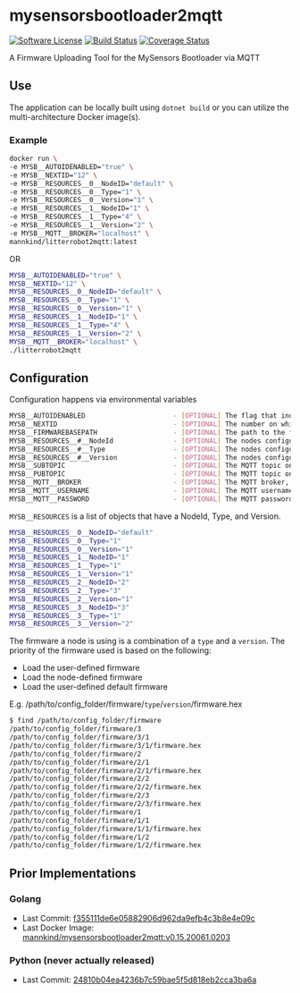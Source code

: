 # mysensorsbootloader2mqtt

[![Software
License](https://img.shields.io/badge/License-MIT-orange.svg?style=flat-square)](https://github.com/mannkind/mysensorsbootloader2mqtt/blob/master/LICENSE.md)
[![Build Status](https://github.com/mannkind/mysensorsbootloader2mqtt/workflows/Main%20Workflow/badge.svg)](https://github.com/mannkind/mysensorsbootloader2mqtt/actions)
[![Coverage Status](https://img.shields.io/codecov/c/github/mannkind/mysensorsbootloader2mqtt/master.svg)](http://codecov.io/github/mannkind/mysensorsbootloader2mqtt?branch=master)

A Firmware Uploading Tool for the MySensors Bootloader via MQTT

## Use

The application can be locally built using `dotnet build` or you can utilize the multi-architecture Docker image(s).

### Example

```bash
docker run \
-e MYSB__AUTOIDENABLED="true" \
-e MYSB__NEXTID="12" \
-e MYSB__RESOURCES__0__NodeID="default" \
-e MYSB__RESOURCES__0__Type="1" \
-e MYSB__RESOURCES__0__Version="1" \
-e MYSB__RESOURCES__1__NodeID="1" \
-e MYSB__RESOURCES__1__Type="4" \
-e MYSB__RESOURCES__1__Version="2" \
-e MYSB__MQTT__BROKER="localhost" \
mannkind/litterrobot2mqtt:latest
```

OR

```bash
MYSB__AUTOIDENABLED="true" \
MYSB__NEXTID="12" \
MYSB__RESOURCES__0__NodeID="default" \
MYSB__RESOURCES__0__Type="1" \
MYSB__RESOURCES__0__Version="1" \
MYSB__RESOURCES__1__NodeID="1" \
MYSB__RESOURCES__1__Type="4" \
MYSB__RESOURCES__1__Version="2" \
MYSB__MQTT__BROKER="localhost" \
./litterrobot2mqtt 
```


## Configuration

Configuration happens via environmental variables

```bash
MYSB__AUTOIDENABLED                      - [OPTIONAL] The flag that indicates MySensorsBootloader should handle ID requests, defaults to false
MYSB__NEXTID                             - [OPTIONAL] The number on which to base the next id, defaults to 1
MYSB__FIRMWAREBASEPATH                   - [OPTIONAL] The path to the firmware files, defaults to "/config/firmware"
MYSB__RESOURCES__#__NodeId               - [OPTIONAL] The nodes configuration NodeId
MYSB__RESOURCES__#__Type                 - [OPTIONAL] The nodes configuration Type
MYSB__RESOURCES__#__Version              - [OPTIONAL] The nodes configuration Version
MYSB__SUBTOPIC                           - [OPTIONAL] The MQTT topic on which to subscribe, defaults to "mysensors_rx"
MYSB__PUBTOPIC                           - [OPTIONAL] The MQTT topic on which to publish, defaults to "mysensors_tx"
MYSB__MQTT__BROKER                       - [OPTIONAL] The MQTT broker, defaults to "test.mosquitto.org"
MYSB__MQTT__USERNAME                     - [OPTIONAL] The MQTT username, default to ""
MYSB__MQTT__PASSWORD                     - [OPTIONAL] The MQTT password, default to ""
```

`MYSB__RESOURCES` is a list of objects that have a NodeId, Type, and Version.

```bash
MYSB__RESOURCES__0__NodeID="default"
MYSB__RESOURCES__0__Type="1"
MYSB__RESOURCES__0__Version="1"
MYSB__RESOURCES__1__NodeID="1"
MYSB__RESOURCES__1__Type="1"
MYSB__RESOURCES__1__Version="1"
MYSB__RESOURCES__2__NodeID="2"
MYSB__RESOURCES__2__Type="3"
MYSB__RESOURCES__2__Version="1"
MYSB__RESOURCES__3__NodeID="3"
MYSB__RESOURCES__3__Type="1"
MYSB__RESOURCES__3__Version="2"
```

The firmware a node is using is a combination of a `type` and a `version`. The priority of the firmware used is based on the following:

* Load the user-defined firmware 
* Load the node-defined firmware
* Load the user-defined default firmware


E.g. /path/to/config\_folder/firmware/`type`/`version`/firmware.hex

```bash
$ find /path/to/config_folder/firmware
/path/to/config_folder/firmware/3
/path/to/config_folder/firmware/3/1
/path/to/config_folder/firmware/3/1/firmware.hex
/path/to/config_folder/firmware/2
/path/to/config_folder/firmware/2/1
/path/to/config_folder/firmware/2/1/firmware.hex
/path/to/config_folder/firmware/2/2
/path/to/config_folder/firmware/2/2/firmware.hex
/path/to/config_folder/firmware/2/3
/path/to/config_folder/firmware/2/3/firmware.hex
/path/to/config_folder/firmware/1
/path/to/config_folder/firmware/1/1
/path/to/config_folder/firmware/1/1/firmware.hex
/path/to/config_folder/firmware/1/2
/path/to/config_folder/firmware/1/2/firmware.hex
```


## Prior Implementations

### Golang
* Last Commit: [f355111de6e05882906d962da9efb4c3b8e4e09c](https://github.com/mannkind/mysensorsbootloader2mqtt/commit/f355111de6e05882906d962da9efb4c3b8e4e09c)
* Last Docker Image: [mannkind/mysensorsbootloader2mqtt:v0.15.20061.0203](https://hub.docker.com/layers/mannkind/mysensorsbootloader2mqtt/v0.15.20061.0203/images/sha256-8acd24a1447d211d7953f362e38579b16919bbfabf78967b2f9bb77555e9fdcf?context=repo)

### Python (never actually released)
* Last Commit: [24810b04ea4236b7c59bae5f5d818eb2cca3ba6a](https://github.com/mannkind/mysensorsbootloader2mqtt/tree/python)